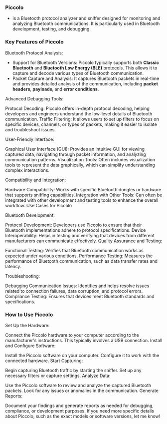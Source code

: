 
### Piccolo 

* is a Bluetooth protocol analyzer and sniffer designed for monitoring and analyzing Bluetooth communications. It is particularly used in Bluetooth development, testing, and debugging. 

### Key Features of Piccolo

Bluetooth Protocol Analysis:

* Support for Bluetooth Versions: Piccolo typically supports both **Classic Bluetooth** and **Bluetooth Low Energy (BLE)** protocols. This allows it to capture and decode various types of Bluetooth communication.
* Packet Capture and Analysis: It captures Bluetooth packets in real-time and provides detailed analysis of the communication, including **packet headers**, **payloads**, and **error conditions**.

Advanced Debugging Tools:

Protocol Decoding: Piccolo offers in-depth protocol decoding, helping developers and engineers understand the low-level details of Bluetooth communication.
Traffic Filtering: It allows users to set up filters to focus on specific devices, channels, or types of packets, making it easier to isolate and troubleshoot issues.

User-Friendly Interface:

Graphical User Interface (GUI): Provides an intuitive GUI for viewing captured data, navigating through packet information, and analyzing communication patterns.
Visualization Tools: Often includes visualization tools to represent the data graphically, which can simplify understanding complex interactions.

Compatibility and Integration:

Hardware Compatibility: Works with specific Bluetooth dongles or hardware that supports sniffing capabilities.
Integration with Other Tools: Can often be integrated with other development and testing tools to enhance the overall workflow.
Use Cases for Piccolo

Bluetooth Development:

Protocol Development: Developers use Piccolo to ensure that their Bluetooth implementations adhere to protocol specifications.
Device Interoperability: Helps in testing and verifying that devices from different manufacturers can communicate effectively.
Quality Assurance and Testing:

Functional Testing: Verifies that Bluetooth communication works as expected under various conditions.
Performance Testing: Measures the performance of Bluetooth communication, such as data transfer rates and latency.

Troubleshooting:

Debugging Communication Issues: Identifies and helps resolve issues related to connection failures, data corruption, and protocol errors.
Compliance Testing: Ensures that devices meet Bluetooth standards and specifications.

### How to Use Piccolo

Set Up the Hardware:

Connect the Piccolo hardware to your computer according to the manufacturer's instructions. This typically involves a USB connection.
Install and Configure Software:

Install the Piccolo software on your computer. Configure it to work with the connected hardware.
Start Capturing:

Begin capturing Bluetooth traffic by starting the sniffer. Set up any necessary filters or capture settings.
Analyze Data:

Use the Piccolo software to review and analyze the captured Bluetooth packets. Look for any issues or anomalies in the communication.
Generate Reports:

Document your findings and generate reports as needed for debugging, compliance, or development purposes.
If you need more specific details about Piccolo, such as the exact models or software versions, let me know!

